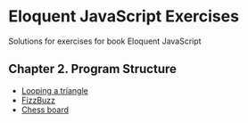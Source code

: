 # Eloquent JavaScript Exercises

Solutions for exercises for book Eloquent JavaScript

## Chapter 2. Program Structure

* [Looping a triangle]()
* [FizzBuzz]()
* [Chess board]()
